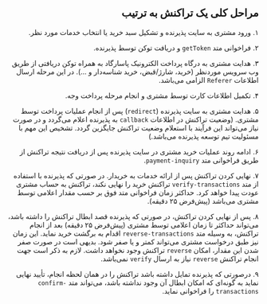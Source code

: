 <div dir="rtl" align="right">

## مراحل کلی یک تراکنش به ترتیب

۱. ورود مشتری به سایت پذیرنده و تشکیل سبد خرید یا انتخاب خدمات مورد نظر.  

۲. فراخوانی متد `getToken` و دریافت توکن توسط پذیرنده.  

۳. هدایت مشتری به درگاه پرداخت الکترونیک پاسارگاد به همراه توکن دریافتی از طریق وب سرویس موردنظر (خرید، شارژ/قبض، خرید شناسه‌دار و ...). در این مرحله ارسال اطلاعات `Referer` الزامی می‌باشد.  

۴. تکمیل اطلاعات کارت توسط مشتری و انجام مرحله پرداخت وجه.  

۵. هدایت مشتری به سایت پذیرنده (`redirect`) پس از انجام عملیات پرداخت توسط مشتری. (وضعیت تراکنش در اطلاعات `callback` به پذیرنده اعلام می‌گردد و در صورت نیاز می‌تواند این فرآیند با استعلام وضعیت تراکنش جایگزین گردد. تشخیص این مهم با مسئولیت تیم توسعه پذیرنده می‌باشد.)  

۶. ادامه روند عملیات خرید مشتری در سایت پذیرنده پس از دریافت نتیجه تراکنش از طریق فراخوانی متد `payment-inquiry`. 

۷. نهایی کردن تراکنش پس از ارائه خدمات به خریدار. در صورتی که پذیرنده با استفاده از متد `verify-transactions` تراکنش خرید را نهایی نکند، تراکنش به حساب مشتری عودت پیدا خواهد کرد. حداکثر زمان فراخوانی متد فوق بر حسب مقدار اعلامی توسط مشتری می‌باشد (پیش‌فرض ۲۵ دقیقه).

۸. پس از نهایی کردن تراکنش، در صورتی که پذیرنده قصد ابطال تراکنش را داشته باشد، می‌تواند حداکثر تا زمان اعلامی توسط مشتری (پیش‌فرض ۲۵ دقیقه) بعد از انجام تراکنش، به وسیله متد `reverse-transactions` اقدام به برگشت خرید نماید. این زمان نیز طبق درخواست مشتری می‌تواند کمتر و یا صفر شود. بدیهی است در صورت صفر شدن این مقدار، امکان `reverse` تراکنش وجود نخواهد داشت. لازم به ذکر است جهت انجام تراکنش `reverse` نیاز به ارسال `verify` نمی‌باشد.

۹. درصورتی که پذیرنده تمایل داشته باشد تراکنش را در همان لحظه انجام، تأیید نهایی نماید به گونه‌ای که امکان ابطال آن وجود نداشته باشد، می‌تواند متد `confirm-transactions` را فراخوانی نماید.  

</div>
